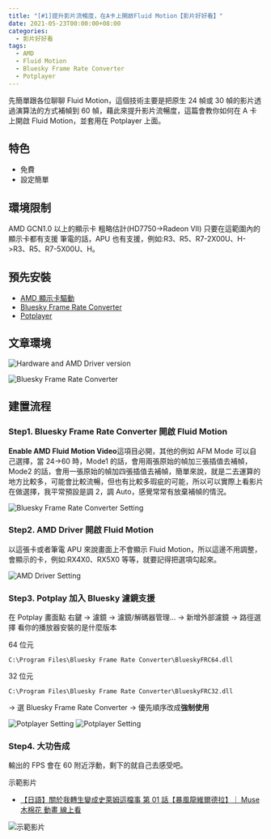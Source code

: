 ```yaml
---
title: "[#1]提升影片流暢度，在A卡上開啟Fluid Motion【影片好好看】"
date: 2021-05-23T00:00:00+08:00
categories:
  - 影片好好看
tags:
  - AMD
  - Fluid Motion
  - Bluesky Frame Rate Converter
  - Potplayer
---
```


先簡單跟各位聊聊 Fluid Motion，這個技術主要是把原生 24 幀或 30 幀的影片透過演算法的方式補幀到 60 幀，藉此來提升影片流暢度，這篇會教你如何在 A 卡上開啟 Fluid Motion，並套用在 Potplayer 上面。

## 特色

- 免費
- 設定簡單

## 環境限制

AMD GCN1.0 以上的顯示卡 粗略估計(HD7750->Radeon VII)
只要在這範圍內的顯示卡都有支援
筆電的話，APU 也有支援，例如:R3、R5、R7-2X00U、H->R3、R5、R7-5X00U、H。

## 預先安裝

- [AMD 顯示卡驅動](https://www.amd.com/zh-hant/support)
- [Bluesky Frame Rate Converter](https://bluesky-soft.com/en/BlueskyFRC.html)
- [Potplayer](https://potplayer.daum.net/)

## 文章環境

![Hardware and AMD Driver version](/assets/images/post/2021-05-23-Enable-Fluid-motion-with-your-AMD-Card/1.jpg "Hardware and AMD Driver version")

![Bluesky Frame Rate Converter](/assets/images/post/2021-05-23-Enable-Fluid-motion-with-your-AMD-Card/2.jpg "Bluesky Frame Rate Converter")

## 建置流程

### Step1. Bluesky Frame Rate Converter 開啟 Fluid Motion

**Enable AMD Fluid Motion Video**這項目必開，其他的例如 AFM Mode 可以自己選擇，當 24->60 時，Mode1 的話，會用兩張原始的幀加三張插值去補幀，Mode2 的話，會用一張原始的幀加四張插值去補幀，簡單來說，就是二去運算的地方比較多，可能會比較流暢，但也有比較多瑕疵的可能，所以可以實際上看影片在做選擇，我平常預設是調 2，調 Auto，感覺常常有放棄補幀的情況。

![Bluesky Frame Rate Converter Setting](/assets/images/post/2021-05-23-Enable-Fluid-motion-with-your-AMD-Card/3.jpg "Bluesky Frame Rate Converter Setting")

### Step2. AMD Driver 開啟 Fluid Motion

以這張卡或者筆電 APU 來說畫面上不會顯示 Fluid Motion，所以這邊不用調整，會顯示的卡，例如:RX4X0、RX5X0 等等，就要記得把選項勾起來。

![AMD Driver Setting](/assets/images/post/2021-05-23-Enable-Fluid-motion-with-your-AMD-Card/4.jpg "AMD Driver Setting")

### Step3. Potplay 加入 Bluesky 濾鏡支援

在 Potplay 畫面點
右鍵 -> 濾鏡 -> 濾鏡/解碼器管理... -> 新增外部濾鏡 -> 路徑選擇
看你的播放器安裝的是什麼版本

64 位元

```
C:\Program Files\Bluesky Frame Rate Converter\BlueskyFRC64.dll
```

32 位元

```
C:\Program Files\Bluesky Frame Rate Converter\BlueskyFRC32.dll
```

-> 選 Bluesky Frame Rate Converter -> 優先順序改成**強制使用**

![Potplayer Setting](/assets/images/post/2021-05-23-Enable-Fluid-motion-with-your-AMD-Card/5.jpg "Potplayer Setting")
![Potplayer Setting](/assets/images/post/2021-05-23-Enable-Fluid-motion-with-your-AMD-Card/6.jpg "Potplayer Setting")

### Step4. 大功告成

輸出的 FPS 會在 60 附近浮動，剩下的就自己去感受吧。

示範影片

- [【日語】關於我轉生變成史萊姆這檔事 第 01 話【暴風龍維爾德拉】｜ Muse 木棉花 動畫 線上看](https://www.youtube.com/watch?v=gv8fwwHwqJQ&ab_channel=Muse%E6%9C%A8%E6%A3%89%E8%8A%B1-TW)

![示範影片](/assets/images/post/2021-05-23-Enable-Fluid-motion-with-your-AMD-Card/7.jpg "示範影片")

